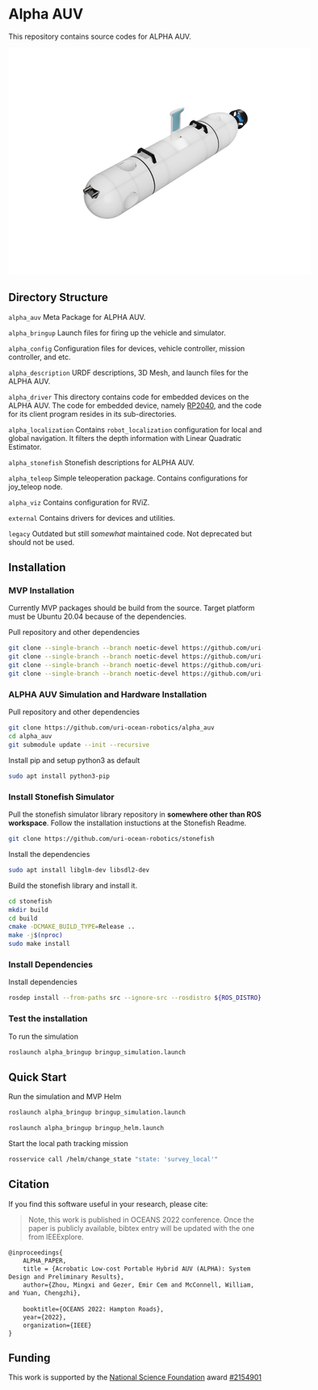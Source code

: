 # Alpha AUV

This repository contains source codes for ALPHA AUV.

<img
  src="https://raw.githubusercontent.com/uri-ocean-robotics/alpha_auv/noetic-devel/docs/images/alpha_auv_cad.png"
  alt="ALPHA AUV - CAD Model"
  style="display: inline-block; margin: 0 auto; max-width: 600px">

## Directory Structure

`alpha_auv`
Meta Package for ALPHA AUV.

`alpha_bringup`
Launch files for firing up the vehicle and simulator.

`alpha_config`
Configuration files for devices, vehicle controller, mission controller, and etc.

`alpha_description`
URDF descriptions, 3D Mesh, and launch files for the ALPHA AUV.

`alpha_driver`
This directory contains code for embedded devices on the ALPHA AUV.
The code for embedded device, namely [RP2040](https://www.raspberrypi.com/products/rp2040/),
and the code for its client program resides in its sub-directories.

`alpha_localization`
Contains `robot_localization` configuration for local and global navigation.
It filters the depth information with Linear Quadratic Estimator.

`alpha_stonefish`
Stonefish descriptions for ALPHA AUV.

`alpha_teleop`
Simple teleoperation package.
Contains configurations for joy_teleop node.

`alpha_viz`
Contains configuration for RViZ.

`external`
Contains drivers for devices and utilities.

`legacy`
Outdated but still _somewhat_ maintained code.
Not deprecated but should not be used.

## Installation

### MVP Installation

Currently MVP packages should be build from the source.
Target platform must be Ubuntu 20.04 because of the dependencies.

Pull repository and other dependencies
```bash
git clone --single-branch --branch noetic-devel https://github.com/uri-ocean-robotics/mvp_msgs
git clone --single-branch --branch noetic-devel https://github.com/uri-ocean-robotics/mvp_control
git clone --single-branch --branch noetic-devel https://github.com/uri-ocean-robotics/mvp_mission
git clone --single-branch --branch noetic-devel https://github.com/uri-ocean-robotics/stonefish_mvp
```

### ALPHA AUV Simulation and Hardware Installation

Pull repository and other dependencies
```bash
git clone https://github.com/uri-ocean-robotics/alpha_auv
cd alpha_auv
git submodule update --init --recursive
```

Install pip and setup python3 as default
```bash
sudo apt install python3-pip
```

### Install Stonefish Simulator

Pull the stonefish simulator library repository in **somewhere other than ROS workspace**.
Follow the installation instuctions at the Stonefish Readme.

```bash
git clone https://github.com/uri-ocean-robotics/stonefish
```

Install the dependencies

```bash
sudo apt install libglm-dev libsdl2-dev
```

Build the stonefish library and install it.

```bash
cd stonefish
mkdir build
cd build
cmake -DCMAKE_BUILD_TYPE=Release ..
make -j$(nproc)
sudo make install
```

### Install Dependencies

Install dependencies
```bash
rosdep install --from-paths src --ignore-src --rosdistro ${ROS_DISTRO} -y
```

### Test the installation
To run the simulation
```bash
roslaunch alpha_bringup bringup_simulation.launch
```

## Quick Start

Run the simulation and MVP Helm

```bash
roslaunch alpha_bringup bringup_simulation.launch
```

```bash
roslaunch alpha_bringup bringup_helm.launch
```

Start the local path tracking mission
```bash
rosservice call /helm/change_state "state: 'survey_local'"
```

## Citation

If you find this software useful in your research, please cite:

> Note, this work is published in OCEANS 2022 conference. Once the paper is publicly available, bibtex entry
will be updated with the one from IEEExplore.

```
@inproceedings{
    ALPHA_PAPER,
    title = {Acrobatic Low-cost Portable Hybrid AUV (ALPHA): System Design and Preliminary Results},
    author={Zhou, Mingxi and Gezer, Emir Cem and McConnell, William, and Yuan, Chengzhi},

    booktitle={OCEANS 2022: Hampton Roads},
    year={2022},
    organization={IEEE}
}
```

## Funding
This work is supported by the [National Science Foundation](https://www.nsf.gov/) award [#2154901](https://www.nsf.gov/awardsearch/showAward?AWD_ID=2154901&HistoricalAwards=false)